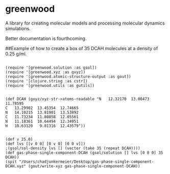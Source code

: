 # greenwood
A library for creating molecular models and processing molecular dynamics simulations.


Better documentation is fourthcoming.

##Example of how to create a box of 35 DCAH molecules at a density of 0.25 g/ml.

<pre><code>
(require '[greenwood.solution :as gsol])
(require '[greenwood.xyz :as gxyz])
(require '[greenwood.atomic-structure-output :as gout])
(require '[clojure.string :as cstr])
(require '[greenwood.utils :as gutils])
</code></pre>


<pre><code>
(def DCAH (gxyz/xyz-str->atoms-readable "N   12.32170  13.00473  11.78595
C   13.29902  13.45354  12.74665
N   14.10215  13.81901  13.53892
C   11.73234  11.80858  12.05561
N   11.18361  10.64494  12.34951
H   10.63120   9.81316  12.43579"))
</code></pre>

<pre><code>
(def v 25.0)
(def lvs [[v 0 0] [0 v 0] [0 0 v]])
;(gsol/sol-density lvs [] (vector (take 35 (repeat DCAH))))
(def gas-phase-single-component-DCAH (gsol/solution [] lvs [0 0 0] 35 DCAH))
(spit "/Users/chadjunkermeier/Desktop/gas-phase-single-component-DCAH.xyz" (gout/write-xyz gas-phase-single-component-DCAH))
</code></pre>

